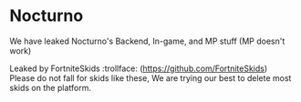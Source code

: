 # Nocturno
We have leaked Nocturno's Backend, In-game, and MP stuff (MP doesn't work)<br>

Leaked by FortniteSkids :trollface: (https://github.com/FortniteSkids)<br>
Please do not fall for skids like these, We are trying our best to delete most skids on the platform.
